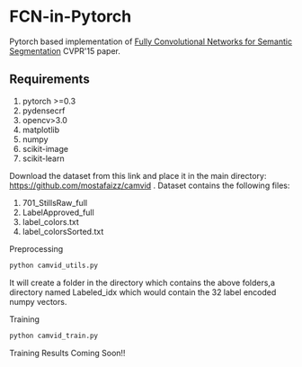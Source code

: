 # FCN-in-Pytorch
Pytorch based implementation of [Fully Convolutional Networks for Semantic Segmentation](https://arxiv.org/abs/1411.4038) CVPR'15 paper.

## Requirements
1. pytorch >=0.3
2. pydensecrf 
3. opencv>3.0
4. matplotlib
5. numpy
6. scikit-image
7. scikit-learn

Download the dataset from this link and place it in the main directory: https://github.com/mostafaizz/camvid .
Dataset contains the following files:
1.  701_StillsRaw_full
2. LabelApproved_full
3.  label_colors.txt  
4.  label_colorsSorted.txt

Preprocessing

```python
python camvid_utils.py
``` 
It will create a folder in the directory which contains the above folders,a directory named Labeled_idx which would contain the 32 label encoded numpy vectors.

Training

```python
python camvid_train.py
``` 
Training Results
Coming Soon!!


